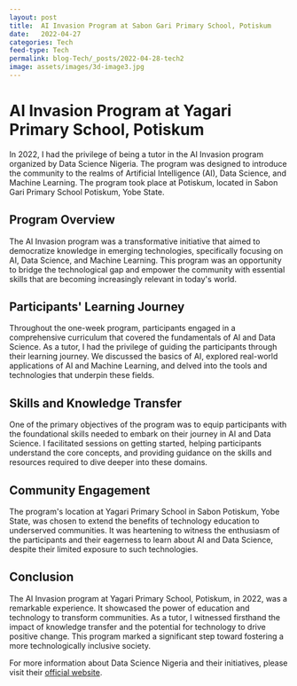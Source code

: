 ```yaml
---
layout: post
title:  AI Invasion Program at Sabon Gari Primary School, Potiskum
date:   2022-04-27
categories: Tech
feed-type: Tech
permalink: blog-Tech/_posts/2022-04-28-tech2
image: assets/images/3d-image3.jpg
---
```


# AI Invasion Program at Yagari Primary School, Potiskum

In 2022, I had the privilege of being a tutor in the AI Invasion program organized by Data Science Nigeria. The program was designed to introduce the community to the realms of Artificial Intelligence (AI), Data Science, and Machine Learning. The program took place at Potiskum, located in Sabon Gari Primary School Potiskum, Yobe State.

## Program Overview

The AI Invasion program was a transformative initiative that aimed to democratize knowledge in emerging technologies, specifically focusing on AI, Data Science, and Machine Learning. This program was an opportunity to bridge the technological gap and empower the community with essential skills that are becoming increasingly relevant in today's world.

## Participants' Learning Journey

Throughout the one-week program, participants engaged in a comprehensive curriculum that covered the fundamentals of AI and Data Science. As a tutor, I had the privilege of guiding the participants through their learning journey. We discussed the basics of AI, explored real-world applications of AI and Machine Learning, and delved into the tools and technologies that underpin these fields.

## Skills and Knowledge Transfer

One of the primary objectives of the program was to equip participants with the foundational skills needed to embark on their journey in AI and Data Science. I facilitated sessions on getting started, helping participants understand the core concepts, and providing guidance on the skills and resources required to dive deeper into these domains.

## Community Engagement

The program's location at Yagari Primary School in Sabon Potiskum, Yobe State, was chosen to extend the benefits of technology education to underserved communities. It was heartening to witness the enthusiasm of the participants and their eagerness to learn about AI and Data Science, despite their limited exposure to such technologies.

## Conclusion

The AI Invasion program at Yagari Primary School, Potiskum, in 2022, was a remarkable experience. It showcased the power of education and technology to transform communities. As a tutor, I witnessed firsthand the impact of knowledge transfer and the potential for technology to drive positive change. This program marked a significant step toward fostering a more technologically inclusive society.

For more information about Data Science Nigeria and their initiatives, please visit their [official website](https://www.datasciencenigeria.org/).
